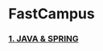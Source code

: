 # FastCampus

### [1. JAVA & SPRING][javaspringlink]

[javaspringlink]: https://github.com/kimhyeyun/FastCampus/tree/main/JavaSpring
